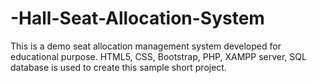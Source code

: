 # -Hall-Seat-Allocation-System
This is a demo seat allocation management system developed for educational purpose. HTML5, CSS, Bootstrap, PHP, XAMPP server, SQL database is used to create this sample short project.
